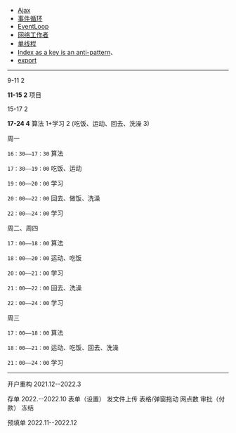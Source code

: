 - [Ajax](https://developer.mozilla.org/en-US/docs/Web/Guide/AJAX)
- [事件循环](https://www.youtube.com/watch?v=8aGhZQkoFbQ)
- [EventLoop](https://developer.mozilla.org/en-US/docs/Web/JavaScript/EventLoop)
- [网络工作者](https://developer.mozilla.org/en-US/docs/Web/API/Web_Workers_API/Using_web_workers)
- [单线程](https://medium.com/techtrument/multithreading-javascript-46156179cf9a)
- [Index as a key is an anti-pattern](https://robinpokorny.medium.com/index-as-a-key-is-an-anti-pattern-e0349aece318)、
- [export](https://developer.mozilla.org/en-US/docs/Web/JavaScript/Reference/Statements/export)







------

9-11 2

**11-15 2** 项目

15-17 2

**17-24 4** 算法 1+学习 2 (吃饭、运动、回去、洗澡 3)



周一

`16：30——17：30` 算法

`17：30——19：00`  吃饭、运动

`19：00——20：00`  学习

`20：00——22：00`  回去、做饭、洗澡

`22：00——24：00`  学习

周二、周四

`17：00——18：00` 算法

`18：00——20：00`  运动、吃饭

`20：00——21：00`  学习

`21：00——22：00`  回去、洗澡

`22：00——24：00`  学习

周三

`17：00——18：00` 算法

`18：00——21：00`  运动、吃饭、回去、洗澡

`21：00——24：00`  学习

------




开户重构 2021.12--2022.3

存单 2022.--2022.10
表单（设置）
发文件上传 
表格/弹窗拖动 
网点数
审批（付款）
冻结

预填单 2022.11--2022.12

